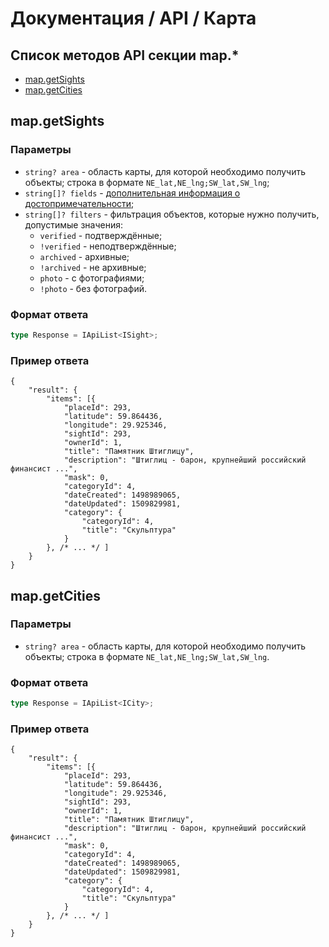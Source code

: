 # Документация / API / Карта
## Список методов API секции map.*
* [map.getSights](#mapgetsights)
* [map.getCities](#mapgetcities)

## map.getSights
### Параметры
* `string? area` - область карты, для которой необходимо получить объекты; строка в формате `NE_lat,NE_lng;SW_lat,SW_lng`;
* `string[]? fields` - [дополнительная информация о достопримечательности](methods-sights.md#sight-fields);
* `string[]? filters` - фильтрация объектов, которые нужно получить, допустимые значения:
  * `verified` - подтверждённые;
  * `!verified` - неподтверждённые;
  * `archived` - архивные;
  * `!archived` - не архивные;
  * `photo` - с фотографиями;
  * `!photo` - без фотографий.

### Формат ответа
```ts
type Response = IApiList<ISight>;
```

### Пример ответа
```json5
{
    "result": {
        "items": [{
            "placeId": 293,
            "latitude": 59.864436,
            "longitude": 29.925346,
            "sightId": 293,
            "ownerId": 1,
            "title": "Памятник Штиглицу",
            "description": "Штиглиц - барон, крупнейший российский финансист ...",
            "mask": 0,
            "categoryId": 4,
            "dateCreated": 1498989065,
            "dateUpdated": 1509829981,
            "category": {
                "categoryId": 4,
                "title": "Скульптура"
            }
        }, /* ... */ ]
    }
}
```

## map.getCities
### Параметры
* `string? area` - область карты, для которой необходимо получить объекты; строка в формате `NE_lat,NE_lng;SW_lat,SW_lng`.

### Формат ответа
```ts
type Response = IApiList<ICity>;
```

### Пример ответа
```json5
{
    "result": {
        "items": [{
            "placeId": 293,
            "latitude": 59.864436,
            "longitude": 29.925346,
            "sightId": 293,
            "ownerId": 1,
            "title": "Памятник Штиглицу",
            "description": "Штиглиц - барон, крупнейший российский финансист ...",
            "mask": 0,
            "categoryId": 4,
            "dateCreated": 1498989065,
            "dateUpdated": 1509829981,
            "category": {
                "categoryId": 4,
                "title": "Скульптура"
            }
        }, /* ... */ ]
    }
}
```

